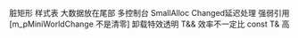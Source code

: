 脏矩形
样式表
大数据放在尾部
多控制台
SmallAlloc
Changed延迟处理
强弱引用 [m_pMiniWorldChange 不是清零]
卸载特效透明
T&& 效率不一定比 const T& 高
